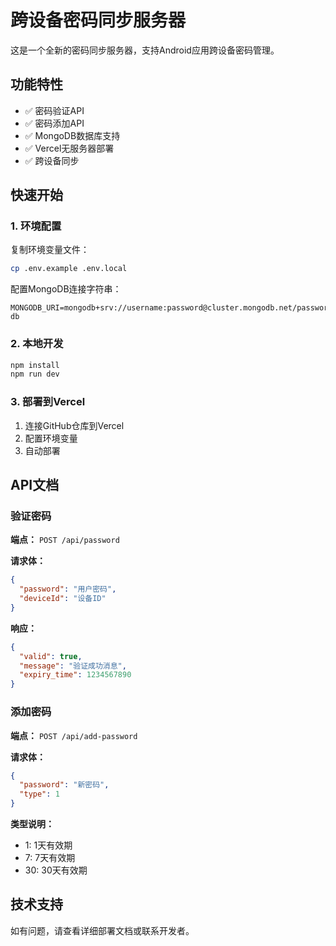 # 跨设备密码同步服务器

这是一个全新的密码同步服务器，支持Android应用跨设备密码管理。

## 功能特性

- ✅ 密码验证API
- ✅ 密码添加API  
- ✅ MongoDB数据库支持
- ✅ Vercel无服务器部署
- ✅ 跨设备同步

## 快速开始

### 1. 环境配置

复制环境变量文件：
```bash
cp .env.example .env.local
```

配置MongoDB连接字符串：
```env
MONGODB_URI=mongodb+srv://username:password@cluster.mongodb.net/password-db
```

### 2. 本地开发

```bash
npm install
npm run dev
```

### 3. 部署到Vercel

1. 连接GitHub仓库到Vercel
2. 配置环境变量
3. 自动部署

## API文档

### 验证密码

**端点：** `POST /api/password`

**请求体：**
```json
{
  "password": "用户密码",
  "deviceId": "设备ID"
}
```

**响应：**
```json
{
  "valid": true,
  "message": "验证成功消息",
  "expiry_time": 1234567890
}
```

### 添加密码

**端点：** `POST /api/add-password`

**请求体：**
```json
{
  "password": "新密码",
  "type": 1
}
```

**类型说明：**
- 1: 1天有效期
- 7: 7天有效期  
- 30: 30天有效期

## 技术支持

如有问题，请查看详细部署文档或联系开发者。